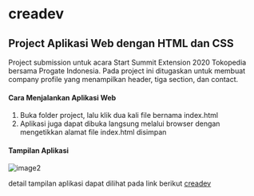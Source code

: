 creadev
== 
Project Aplikasi Web dengan HTML dan CSS
--
Project submission untuk acara Start Summit Extension 2020 Tokopedia bersama Progate Indonesia. Pada project ini ditugaskan untuk membuat company profile yang menampilkan header, tiga section, dan contact.


#### Cara Menjalankan Aplikasi Web
1. Buka folder project, lalu klik dua kali file bernama index.html
2. Aplikasi juga dapat dibuka langsung melalui browser dengan mengetikkan alamat file index.html disimpan

#### Tampilan Aplikasi
![image2](https://user-images.githubusercontent.com/68541473/133222102-78492ec0-e895-4b77-aed3-cde9040927e6.png)

detail tampilan aplikasi dapat dilihat pada link berikut [creadev](https://www.behance.net/gallery/111497755/Creadev-Project)
